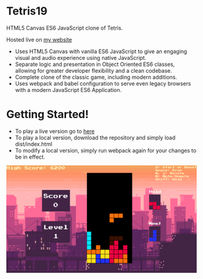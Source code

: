 # Tetris19
HTML5 Canvas ES6 JavaScript clone of Tetris. 

Hosted live on [my website](http://www.jeremyfriedel.com/Tetris)


+ Uses HTML5 Canvas with vanilla ES6 JavaScript to give an engaging visual and audio experience using native JavaScript.
+ Separate logic and presentation in Object Oriented ES6 classes, allowing for greater developer flexibility and a clean codebase.
+ Complete clone of the classic game, including modern additions.
+ Uses webpack and babel configuration to serve even legacy browsers with a modern JavaScript ES6 Application.

# Getting Started!

+ To play a live version go to [here](http://www.jeremyfriedel.com/Tetris)
+ To play a local version, download the repository and simply load dist/index.html
+ To modify a local version, simply run webpack again for your changes to be in effect.

![screenshot](docs/tetrisscreenshot.png)
